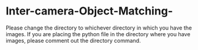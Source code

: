 # Inter-camera-Object-Matching-
Please change the directory to whichever directory in which you have the images.
If you are placing the python file in the directory where you have images, please comment out the directory command.
